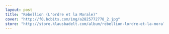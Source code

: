 ```yaml
---
layout: post
title: "Rebellion (L'ordre et la Morale)"
cover: "http://f0.bcbits.com/img/a2825772778_2.jpg"
store: "http://store.klausbadelt.com/album/rebellion-lordre-et-la-morale?pk=170"
---
```

